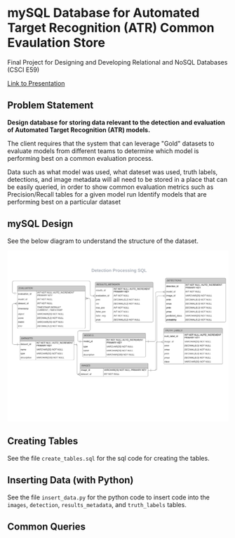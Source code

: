 # mySQL Database for Automated Target Recognition (ATR) Common Evaulation Store

Final Project for Designing and Developing Relational and NoSQL Databases (CSCI E59)

[Link to Presentation](https://www.canva.com/design/DAE-WG1qk5A/iOBoycNkYgKFXwu4GECifw/view?utm_content=DAE-WG1qk5A&utm_campaign=designshare&utm_medium=link&utm_source=publishpresent)

## Problem Statement

**Design database for storing data relevant to the detection and evaluation of Automated Target Recognition (ATR) models.**

The client requires that the system that can leverage "Gold" datasets to evaluate models from different teams to determine which model is performing best on a common evaluation process.

Data such as what model was used, what dateset was used, truth labels, detections, and image metadata will all need to be stored in a place that can be easily queried, in order to show common evaluation metrics such as Precision/Recall tables for a given model run
Identify models that are performing best on a particular dataset

## mySQL Design

See the below diagram to understand the structure of the dataset.

![diagram](diagram2.png)

## Creating Tables

See the file `create_tables.sql` for the sql code for creating the tables.

## Inserting Data (with Python)

See the file `insert_data.py` for the python code to insert code into the `images`, `detection`, `results_metadata`, and `truth_labels` tables.

## Common Queries
